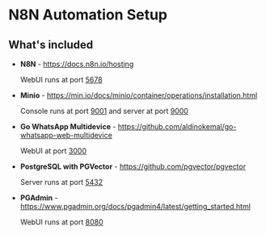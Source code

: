 # N8N Automation Setup

## What's included

- **N8N** - https://docs.n8n.io/hosting
 
  WebUI runs at port [5678](http://localhost:5678)

- **Minio** - https://min.io/docs/minio/container/operations/installation.html
 
  Console runs at port [9001](http://localhost:9001) and server at port [9000](http://localhost:9000)

- **Go WhatsApp Multidevice** - https://github.com/aldinokemal/go-whatsapp-web-multidevice
 
  WebUI at port [3000](http://localhost:3000)

- **PostgreSQL with PGVector** - https://github.com/pgvector/pgvector
 
  Server runs at port [5432](http://localhost:5432)

- **PGAdmin** - https://www.pgadmin.org/docs/pgadmin4/latest/getting_started.html
 
  WebUI runs at port [8080](http://localhost:8080)
